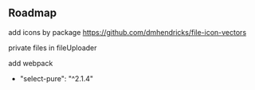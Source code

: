 ## Roadmap

add icons by package https://github.com/dmhendricks/file-icon-vectors

private files in fileUploader

add webpack
 - "select-pure": "^2.1.4"
